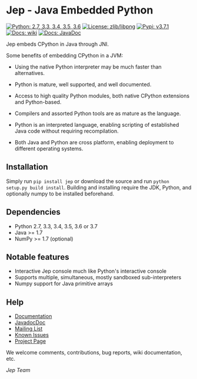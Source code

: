 Jep - Java Embedded Python
===========================

[![Python: 2.7, 3.3, 3.4, 3.5, 3.6](https://img.shields.io/pypi/pyversions/Jep.svg)](https://pypi.python.org/pypi/jep)
[![License: zlib/libpng](https://img.shields.io/pypi/l/Jep.svg)](https://pypi.python.org/pypi/jep)
[![Pypi: v3.7.1](https://img.shields.io/pypi/v/Jep.svg)](https://pypie.python.org/pypi/jep)
[![Docs: wiki](https://img.shields.io/badge/docs-wiki-orange.svg)](https://github.com/ninia/jep/wiki)
[![Docs: JavaDoc](https://img.shields.io/badge/docs-javadoc-orange.svg)](javadoc)

Jep embeds CPython in Java through JNI.

Some benefits of embedding CPython in a JVM:

* Using the native Python interpreter may be much faster than
  alternatives.

* Python is mature, well supported, and well documented.

* Access to high quality Python modules, both native CPython
  extensions and Python-based.

* Compilers and assorted Python tools are as mature as the language.

* Python is an interpreted language, enabling scripting of established
  Java code without requiring recompilation.

* Both Java and Python are cross platform, enabling deployment to 
  different operating systems.


Installation
------------
Simply run ``pip install jep`` or download the source and run ``python setup.py build install``.
Building and installing require the JDK, Python, and optionally numpy to be installed beforehand.

Dependencies
------------
* Python 2.7, 3.3, 3.4, 3.5, 3.6 or 3.7
* Java >= 1.7
* NumPy >= 1.7 (optional)

Notable features
----------------
* Interactive Jep console much like Python's interactive console
* Supports multiple, simultaneous, mostly sandboxed sub-interpreters
* Numpy support for Java primitive arrays

Help
----
* [Documentation](https://github.com/ninia/jep/wiki)
* [JavadocDoc](javadoc)
* [Mailing List](https://groups.google.com/d/forum/jep-project)
* [Known Issues](https://github.com/ninia/jep/issues)
* [Project Page](https://github.com/ninia/jep)

We welcome comments, contributions, bug reports, wiki documentation, etc.

*Jep Team*
